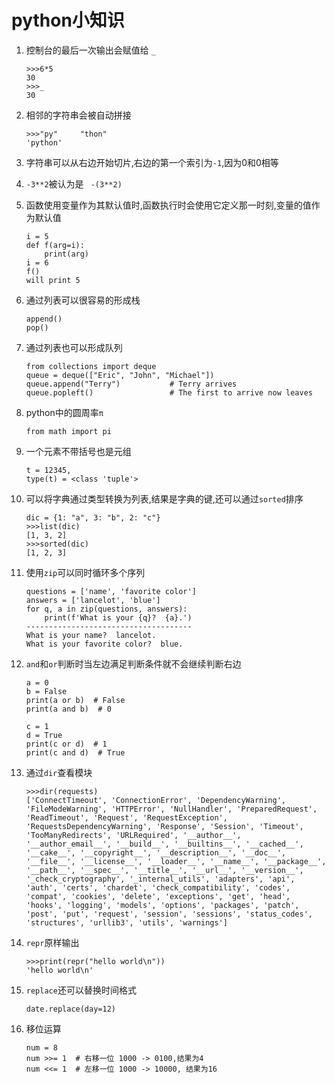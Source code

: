 # python小知识

1. 控制台的最后一次输出会赋值给 `_`

   ```
   >>>6*5
   30
   >>>_
   30
   ```

2. 相邻的字符串会被自动拼接

   ```
   >>>"py"     "thon"
   'python'
   ```

3. 字符串可以从右边开始切片,右边的第一个索引为`-1`,因为0和0相等

4. `-3**2`被认为是 ` -(3**2)`

5. 函数使用变量作为其默认值时,函数执行时会使用它定义那一时刻,变量的值作为默认值

   ```
   i = 5
   def f(arg=i):
       print(arg)
   i = 6
   f()
   will print 5
   ```

6. 通过列表可以很容易的形成栈

   ```
   append()
   pop()
   ```

7. 通过列表也可以形成队列

   ```
   from collections import deque
   queue = deque(["Eric", "John", "Michael"])
   queue.append("Terry")           # Terry arrives
   queue.popleft()                 # The first to arrive now leaves 
   ```

8. python中的圆周率`π`

   ```
   from math import pi
   ```

9. 一个元素不带括号也是元组

   ```
   t = 12345,   
   type(t) = <class 'tuple'>
   ```

10. 可以将字典通过类型转换为列表,结果是字典的键,还可以通过`sorted`排序

    ```
    dic = {1: "a", 3: "b", 2: "c"}
    >>>list(dic)
    [1, 3, 2]
    >>>sorted(dic)
    [1, 2, 3]
    ```

11. 使用`zip`可以同时循环多个序列

    ```
    questions = ['name', 'favorite color']
    answers = ['lancelot', 'blue']
    for q, a in zip(questions, answers):
        print(f'What is your {q}?  {a}.')
    -------------------------------------
    What is your name?  lancelot.
    What is your favorite color?  blue.
    ```

12. `and`和`or`判断时当左边满足判断条件就不会继续判断右边

    ```
    a = 0
    b = False
    print(a or b)  # False
    print(a and b)  # 0
    
    c = 1
    d = True
    print(c or d)  # 1
    print(c and d)  # True
    ```

13. 通过`dir`查看模块

    ```
    >>>dir(requests)
    ['ConnectTimeout', 'ConnectionError', 'DependencyWarning', 'FileModeWarning', 'HTTPError', 'NullHandler', 'PreparedRequest', 'ReadTimeout', 'Request', 'RequestException', 'RequestsDependencyWarning', 'Response', 'Session', 'Timeout', 'TooManyRedirects', 'URLRequired', '__author__', '__author_email__', '__build__', '__builtins__', '__cached__', '__cake__', '__copyright__', '__description__', '__doc__', '__file__', '__license__', '__loader__', '__name__', '__package__', '__path__', '__spec__', '__title__', '__url__', '__version__', '_check_cryptography', '_internal_utils', 'adapters', 'api', 'auth', 'certs', 'chardet', 'check_compatibility', 'codes', 'compat', 'cookies', 'delete', 'exceptions', 'get', 'head', 'hooks', 'logging', 'models', 'options', 'packages', 'patch', 'post', 'put', 'request', 'session', 'sessions', 'status_codes', 'structures', 'urllib3', 'utils', 'warnings']
    ```

14. `repr`原样输出

    ```
    >>>print(repr("hello world\n"))
    'hello world\n'
    ```

15. `replace`还可以替换时间格式

    ```
    date.replace(day=12)
    ```

16. 移位运算

    ```
    num = 8
    num >>= 1  # 右移一位 1000 -> 0100,结果为4
    num <<= 1  # 左移一位 1000 -> 10000, 结果为16
    ```

    